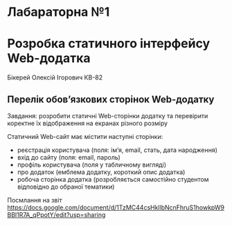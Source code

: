 # Лабараторна №1 
# Розробка статичного інтерфейсу Web-додатка
Бікерей Олексій Ігорович КВ-82

## Перелік обов’язкових сторінок Web-додатку

Завдання: розробити статичні Web-сторінки додатку та перевірити коректне їх відображення на екранах різного розміру

Статичний Web-сайт має містити наступні сторінки:
- реєстрація користувача (поля: ім’я, email, стать, дата народження)
- вхід до сайту (поля: email, пароль)
- профіль користувача (поля у табличному вигляді)
- про додаток (емблема додатку, короткий опис додатка)
- робоча сторінка додатка (розробляється самостійно студентом відповідно до обраної тематики)

Посмлання на звіт https://docs.google.com/document/d/1TzMC44csHkllbNcnFhruS1howkpW9BBl1R7A_qPpotY/edit?usp=sharing
